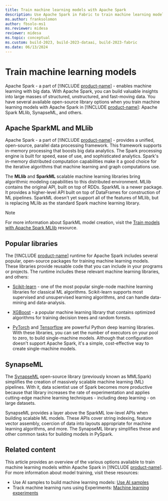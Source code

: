 ```yaml
---
title: Train machine learning models with Apache Spark
description: Use Apache Spark in Fabric to train machine learning models
ms.author: franksolomon
author: fbsolo-ms1
ms.reviewer: midesa
reviewer: midesa
ms.topic: conceptual
ms.custom: build-2023, build-2023-dataai, build-2023-fabric
ms.date: 06/13/2024
---
```


# Train machine learning models

Apache Spark - a part of [!INCLUDE [product-name](../includes/product-name.md)] - enables machine learning with big data. With Apache Spark, you can build valuable insights into large masses of structured, unstructured, and fast-moving data. You have several available open-source library options when you train machine learning models with Apache Spark in [!INCLUDE [product-name](../includes/product-name.md)]: Apache Spark MLlib, SynapseML, and others.

## Apache SparkML and MLlib

Apache Spark - a part of [!INCLUDE [product-name](../includes/product-name.md)] - provides a unified, open-source, parallel data processing framework. This framework supports in-memory processing that boosts big data analytics. The Spark processing engine is built for speed, ease of use, and sophisticated analytics. Spark's in-memory distributed computation capabilities make it a good choice for the iterative algorithms that machine learning and graph computations use.

The **MLlib** and **SparkML** scalable machine learning libraries bring algorithmic modeling capabilities to this distributed environment. MLlib contains the original API, built on top of RDDs. SparkML is a newer package. It provides a higher-level API built on top of DataFrames for construction of ML pipelines. SparkML doesn't yet support all of the features of MLlib, but is replacing MLlib as the standard Spark machine learning library.

> [!NOTE]
> For more information about SparkML model creation, visit the [Train models with Apache Spark MLlib](./fabric-sparkml-tutorial.md) resource.

## Popular libraries

The [!INCLUDE [product-name](../includes/product-name.md)] runtime for Apache Spark includes several popular, open-source packages for training machine learning models. These libraries provide reusable code that you can include in your programs or projects. The runtime includes these relevant machine learning libraries, and others:

- [Scikit-learn](https://scikit-learn.org/stable/index.html) - one of the most popular single-node machine learning libraries for classical ML algorithms. Scikit-learn supports most supervised and unsupervised learning algorithms, and can handle data-mining and data-analysis.
  
- [XGBoost](https://xgboost.readthedocs.io/en/latest/) - a popular machine learning library that contains optimized algorithms for training decision trees and random forests.
  
- [PyTorch](https://pytorch.org/) and [Tensorflow](https://www.tensorflow.org/) are powerful Python deep learning libraries. With these libraries, you can set the number of executors on your pool to zero, to build single-machine models. Although that configuration doesn't support Apache Spark, it's a simple, cost-effective way to create single-machine models.

## SynapseML

 The [SynapseML](https://microsoft.github.io/SynapseML/) open-source library (previously known as MMLSpark) simplifies the creation of massively scalable machine learning (ML) pipelines. With it, data scientist use of Spark becomes more productive because that library increases the rate of experimentation and applies cutting-edge machine learning techniques - including deep learning - on large datasets.

SynapseML provides a layer above the SparkML low-level APIs when building scalable ML models. These APIs cover string indexing, feature vector assembly, coercion of data into layouts appropriate for machine learning algorithms, and more. The SynapseML library simplifies these and other common tasks for building models in PySpark.

## Related content

This article provides an overview of the various options available to train machine learning models within Apache Spark in [!INCLUDE [product-name](../includes/product-name.md)]. For more information about model training, visit these resources:

- Use AI samples to build machine learning models: [Use AI samples](use-ai-samples.md)
- Track machine learning runs using Experiments: [Machine learning experiments](machine-learning-experiment.md)
